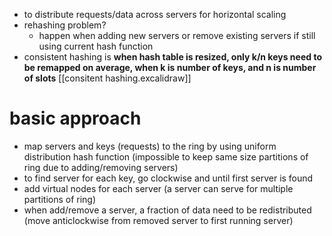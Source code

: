 - to distribute requests/data across servers for horizontal scaling
- rehashing problem?
	- happen when adding new servers or remove existing servers if still using current hash function
- consistent hashing is **when hash table is resized, only k/n keys need to be remapped on average, when k is number of keys, and n is number of slots**
[[consitent hashing.excalidraw]]

# basic approach
- map servers and keys (requests) to the ring by using uniform distribution hash function (impossible to keep same size partitions of ring due to adding/removing servers)
- to find server for each key, go clockwise and until first server is found
- add virtual nodes for each server (a server can serve for multiple partitions of ring)
- when add/remove a server, a fraction of data need to be redistributed (move anticlockwise from removed server to first running server)